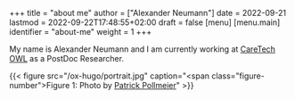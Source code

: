 +++
title = "about me"
author = ["Alexander Neumann"]
date = 2022-09-21
lastmod = 2022-09-22T17:48:55+02:00
draft = false
[menu]
  [menu.main]
    identifier = "about-me"
    weight = 1
+++

My name is Alexander Neumann and I am currently working at [CareTech OWL](https://www.caretech-owl.de) as a PostDoc Researcher.

{{< figure src="/ox-hugo/portrait.jpg" caption="<span class=\"figure-number\">Figure 1: </span>Photo by [Patrick Pollmeier](<https://www.paddelproduction.de/>)" >}}